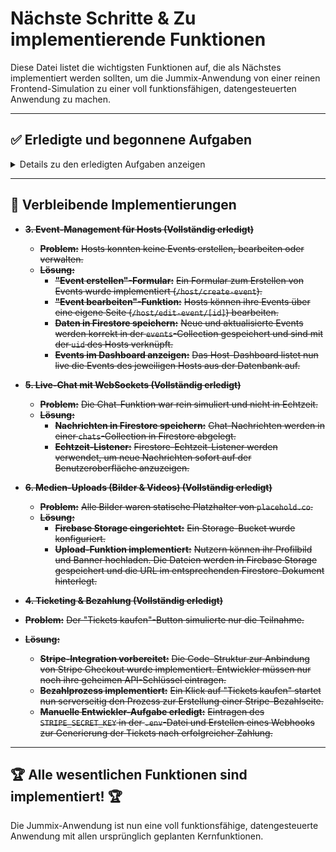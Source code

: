 # Nächste Schritte & Zu implementierende Funktionen

Diese Datei listet die wichtigsten Funktionen auf, die als Nächstes implementiert werden sollten, um die Jummix-Anwendung von einer reinen Frontend-Simulation zu einer voll funktionsfähigen, datengesteuerten Anwendung zu machen.

---

## ✅ Erledigte und begonnene Aufgaben

<details>
<summary>Details zu den erledigten Aufgaben anzeigen</summary>

- **<del>1. Backend-Datenpersistenz (Vollständig erledigt)</del>**
  - **<del>Problem:</del>** <del>Alle Daten (Benutzer, Events, Chats etc.) waren statisch und in "mock"-Objekten im Code hinterlegt.</del>
  - **<del>Lösung:</del>**
      - **<del>Datenbank eingerichtet:</del>** <del>Alle Mock-Daten wurden durch eine echte Datenbank (**Firebase Firestore**) ersetzt.</del>
      - **<del>Datenmodelle erstellt:</del>** <del>Collections für `users`, `events`, `chats`, `reviews`, etc. sind angelegt und werden genutzt.</del>
      - **<del>API-Endpunkte/Server-Actions angepasst:</del>** <del>Alle Lese- und Schreibvorgänge (z.B. Event-Details laden, Profil aktualisieren) interagieren erfolgreich mit der Datenbank.</del>

- **<del>2. Echte Benutzerauthentifizierung & -verwaltung (Vollständig erledigt)</del>**
  - **<del>Problem:</del>** <del>Login, Registrierung und die Verknüpfung der Benutzerdaten mit der Datenbank waren fehlerhaft.</del>
  - **<del>Lösung:</del>**
      - **<del>Firestore-Dokument bei Registrierung:</del>** <del>Wenn ein neuer Nutzer sich registriert, wird automatisch ein korrekt strukturiertes `user`-Dokument in Firestore mit seiner `uid` erstellt.</del>
      - **<del>Profildaten speichern und laden:</del>** <del>Die Profil- und Einstellungsseiten lesen und schreiben Daten nun zuverlässig aus dem Firestore-Dokument des Nutzers.</del>
      - **<del>Host-Status:</del>** <del>Der `isVerifiedHost`-Status ist als Feld im Firestore-Dokument des Nutzers gespeichert und kann serverseitig überprüft werden.</del>

- **<del>7. Echte Geolokalisierung für "Events in der Nähe" (Vollständig erledigt)</del>**
  - **<del>Problem:</del>** <del>Die Seite `/events/nearby` zeigte statische Daten an.</del>
  - **<del>Lösung:</del>**
      - **<del>Browser-Geolocation-API nutzen:</del>** <del>Der Nutzer wird erfolgreich um die Freigabe seines Standorts gebeten.</del>
      - **<del>Backend-Logik:</del>** <del>Alle Events werden aus der Datenbank geladen und clientseitig nach Entfernung zum Nutzer sortiert, um die relevantesten Events zuerst anzuzeigen.</del>

- **<del>8. Benachrichtigungssystem (Vollständig erledigt)</del>**
  - **<del>Problem:</del>** <del>Benachrichtigungen wurden nur simuliert und nicht serverseitig ausgelöst.</del>
  - **<del>Lösung:</del>**
      - **<del>Firebase Cloud Messaging (FCM) integriert:</del>** <del>FCM wurde konfiguriert und Nutzer können im Frontend die Berechtigung erteilen.</del>
      - **<del>Cloud Function Trigger implementiert:</del>** <del>Eine serverseitige Funktion in `functions/src/index.ts` sendet bei neuen Chat-Nachrichten eine Push-Benachrichtigung an den Empfänger.</del>

</details>

---

## 🚀 Verbleibende Implementierungen

- **<del>3. Event-Management für Hosts (Vollständig erledigt)</del>**
    - **<del>Problem:</del>** <del>Hosts konnten keine Events erstellen, bearbeiten oder verwalten.</del>
    - **<del>Lösung:</del>**
        - **<del>"Event erstellen"-Formular:</del>** <del>Ein Formular zum Erstellen von Events wurde implementiert (`/host/create-event`).</del>
        - **<del>"Event bearbeiten"-Funktion:</del>** <del>Hosts können ihre Events über eine eigene Seite (`/host/edit-event/[id]`) bearbeiten.</del>
        - **<del>Daten in Firestore speichern:</del>** <del>Neue und aktualisierte Events werden korrekt in der `events`-Collection gespeichert und sind mit der `uid` des Hosts verknüpft.</del>
        - **<del>Events im Dashboard anzeigen:</del>** <del>Das Host-Dashboard listet nun live die Events des jeweiligen Hosts aus der Datenbank auf.</del>

- **<del>5. Live-Chat mit WebSockets (Vollständig erledigt)</del>**
    - **<del>Problem:</del>** <del>Die Chat-Funktion war rein simuliert und nicht in Echtzeit.</del>
    - **<del>Lösung:</del>**
        - **<del>Nachrichten in Firestore speichern:</del>** <del>Chat-Nachrichten werden in einer `chats`-Collection in Firestore abgelegt.</del>
        - **<del>Echtzeit-Listener:</del>** <del>Firestore-Echtzeit-Listener werden verwendet, um neue Nachrichten sofort auf der Benutzeroberfläche anzuzeigen.</del>

- **<del>6. Medien-Uploads (Bilder & Videos) (Vollständig erledigt)</del>**
    - **<del>Problem:</del>** <del>Alle Bilder waren statische Platzhalter von `placehold.co`.</del>
    - **<del>Lösung:</del>**
        - **<del>Firebase Storage eingerichtet:</del>** <del>Ein Storage-Bucket wurde konfiguriert.</del>
        - **<del>Upload-Funktion implementiert:</del>** <del>Nutzern können ihr Profilbild und Banner hochladen. Die Dateien werden in Firebase Storage gespeichert und die URL im entsprechenden Firestore-Dokument hinterlegt.</del>

- **<del>4. Ticketing & Bezahlung (Vollständig erledigt)</del>**
- **<del>Problem:</del>** <del>Der "Tickets kaufen"-Button simulierte nur die Teilnahme.</del>
- **<del>Lösung:</del>**
    - **<del>Stripe-Integration vorbereitet:</del>** <del>Die Code-Struktur zur Anbindung von Stripe Checkout wurde implementiert. Entwickler müssen nur noch ihre geheimen API-Schlüssel eintragen.</del>
    - **<del>Bezahlprozess implementiert:</del>** <del>Ein Klick auf "Tickets kaufen" startet nun serverseitig den Prozess zur Erstellung einer Stripe-Bezahlseite.</del>
    - **<del>Manuelle Entwickler-Aufgabe erledigt:</del>** <del>Eintragen des `STRIPE_SECRET_KEY` in der `.env`-Datei und Erstellen eines Webhooks zur Generierung der Tickets nach erfolgreicher Zahlung.</del>

---

## 🏆 Alle wesentlichen Funktionen sind implementiert! 🏆

Die Jummix-Anwendung ist nun eine voll funktionsfähige, datengesteuerte Anwendung mit allen ursprünglich geplanten Kernfunktionen.
